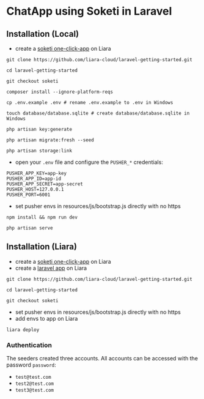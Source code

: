 # ChatApp using Soketi in Laravel
## Installation (Local)

- create a [soketi one-click-app](https://console.liara.ir/apps/create?initialTab=one-click-apps) on Liara
```
git clone https://github.com/liara-cloud/laravel-getting-started.git
```
```
cd laravel-getting-started
```
```
git checkout soketi
```
```
composer install --ignore-platform-reqs
```
```
cp .env.example .env # rename .env.example to .env in Windows
```
```
touch database/database.sqlite # create database/database.sqlite in Windows
```
```
php artisan key:generate
```
```
php artisan migrate:fresh --seed
```
```
php artisan storage:link
```
- open your `.env` file and configure the `PUSHER_*` credentials:

```
PUSHER_APP_KEY=app-key
PUSHER_APP_ID=app-id
PUSHER_APP_SECRET=app-secret
PUSHER_HOST=127.0.0.1
PUSHER_PORT=6001
```
- set pusher envs in resources/js/bootstrap.js directly with no https
```
npm install && npm run dev
```
```
php artisan serve
```

## Installation (Liara)
- create a [soketi one-click-app](https://console.liara.ir/apps/create?initialTab=one-click-apps) on Liara
- create a [laravel app](https://console.liara.ir/apps/create) on Liara
```
git clone https://github.com/liara-cloud/laravel-getting-started.git
```
```
cd laravel-getting-started
```
```
git checkout soketi
```
- set pusher envs in resources/js/bootstrap.js directly with no https
- add envs to app on Liara
```
liara deploy
```

### Authentication

The seeders created three accounts. All accounts can be accessed with the password `password`:

- `test@test.com`
- `test2@test.com`
- `test3@test.com`


